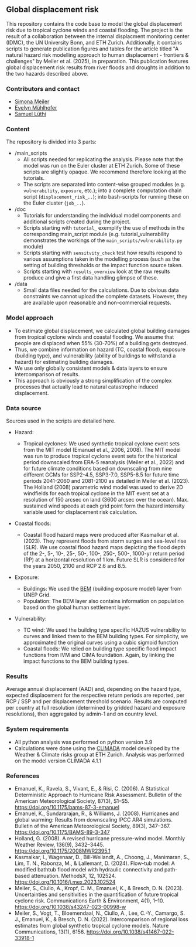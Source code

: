 ## Global displacement risk

This repository contains the code base to model the global displacement risk due to tropical cyclone winds and coastal flooding. The project is the result of a collaboration between the internal displacment monitoring center (IDMC), the UN University Bonn, and ETH Zurich. Additionally, it contains scripts to generate publication figures and tables for the article titled "A natural hazard risk modelling approach to human displacement - frontiers & challenges" by Meiler et al. (2025), in preparation. This publication features global displacement risk results from river floods and droughts in addition to the two hazards described above.

### Contributors and contact
- [Simona Meiler](mailto:simona.meiler@usys.ethz.ch)
- [Evelyn Mühlhofer](mailto:evelyn.muehlhofer@usys.ethz.ch)
- [Samuel Lüthi](mailto:samuel.luethi@usys.ethz.ch)



### Content
The repository is divided into 3 parts:
  - /main_scripts
    - All scripts needed for replicating the analysis. Please note that the model was run on the Euler cluster at ETH Zurich. Some of these scripts are slightly opaque. We recommend therefore looking at the tutorials.
    - The scripts are separated into content-wise grouped modules (e.g. `vulnerability`, `exposure`, etc.); into a complete computation chain script (`displacement_risk_..`); into bash-scripts for running these on the Euler cluster (`job_..`).
  - /doc
    - Tutorials for understanding the individual model components and additional scripts created during the project. 
    - Scripts starting with `tutorial_` exemplify the use of methods in the corresponding main_script module (e.g. tutorial_vulnerability demonstrates the workings of the `main_scripts/vulnerability.py` module) 
    - Scripts starting with `sensitvity_check` test how results respond to various assumptions taken in the modelling process (such as the setting of building thresholds or the impact function source taken.
    - Scripts starting with `results_overview` look at the raw results produce and give a first data handling glimpse of these.
  - /data
    - Small data files needed for the calculations. Due to obvious data constraints we cannot upload the complete datasets. However, they are available upon reasonable and non-commercial requests.

### Model approach
- To estimate global displacement, we calculated global building damages from tropical cyclone winds and coastal flooding. We assume that people are displaced when 55% (30-70%) of a building gets destroyed.
- Thus, we combine information on hazard (TC, coastal flood), exposure (building type), and vulnerability (ability of buildings to withstand a hazard) for estimating building damages.
- We use only globally consistent models & data layers to ensure intercomparison of results.
- This approach is obviously a strong simplification of the complex processes that actually lead to natural catastrophe induced displacement.

### Data source
Sources used in the scripts are detailed here.
- Hazard:
  - Tropical cyclones: 
We used synthetic tropical cyclone event sets from the MIT model (Emanuel et al., 2006, 2008). The MIT model was run to produce tropical cyclone event sets for the historical period downscaled from ERA-5 reanalysis (Meiler et al., 2022) and for future climate conditions based on downscaling from nine different GCMs for SSP2-4.5, SSP3-7.0, SSP5-8.5 for future time periods 2041-2060 and 2081-2100 as detailed in Meiler et al. (2023). 
The Holland (2008) parametric wind model was used to derive 2D windfields for each tropical cyclone in the MIT event set at a resolution of 150 arcsec on land (3600 arcsec over the ocean). Max. sustained wind speeds at each grid point form the hazard intensity variable used for displacement risk calculation.

- Coastal floods:
  - Coastal flood hazard maps were produced after Kasmalkar et al. (2023). They represent floods from storm surges and sea-level rise (SLR). We use coastal flood hazard maps depicting the flood depth of the 2-, 5-, 10-, 25-, 50-, 100-, 250-, 500-, 1000-yr return period (RP) at a horizontal resolution of 1 km. Future SLR is considered for the years 2050, 2100 and RCP 2.6 and 8.5.

- Exposure: 
  - Buildings: We used the [BEM](https://giri.unepgrid.ch/sites/default/files/2023-09/GIRI_BEM_report_UNIGE.pdf) (building exposure model) layer from UNEP Grid.
  - Population: The BEM layer also contains information on population based on the global human settlement layer.

- Vulnerability: 
  - TC wind: We used the building type specific HAZUS vulnerability to curves and linked them to the BEM building types. For simplicity, we approximated the original curves using a cubic sigmoid function
  - Coastal floods: We relied on building type specific flood impact functions from IVM and CIMA foundation. Again, by linking the impact functions to the BEM building types.

### Results

Average annual displacement (AAD) and, depending on the hazard type, expected displacement for the respective return periods are reported, per RCP / SSP and per displacement threshold scenario. Results are computed per country at full resolution (determined by gridded hazard and exposure resolutions), then aggregated by admin-1 and on country level. 

### System requirements

- All python analysis was performed on python version 3.9
- Calculations were done using the  [CLIMADA](https://github.com/CLIMADA-project/climada_python) model developed by the Weather & Climate risks group at ETH Zurich. Analysis was performed on the model version CLIMADA 4.1.1

### References
* Emanuel, K., Ravela, S., Vivant, E., & Risi, C. (2006). A Statistical Deterministic Approach to Hurricane Risk Assessment. Bulletin of the American Meteorological Society, 87(3), S1–S5. https://doi.org/10.1175/bams-87-3-emanuel 
* Emanuel, K., Sundararajan, R., & Williams, J. (2008). Hurricanes and global warming: Results from downscaling IPCC AR4 simulations. Bulletin of the American Meteorological Society, 89(3), 347–367. https://doi.org/10.1175/BAMS-89-3-347 
* Holland, G. (2008). A revised hurricane pressure-wind model. Monthly Weather Review, 136(9), 3432–3445. https://doi.org/10.1175/2008MWR2395.1
* Kasmalkar, I., Wagenaar, D., Bill-Weilandt, A., Choong, J., Manimaran, S., Lim, T. N., Rabonza, M., & Lallemant, D. (2024). Flow-tub model: A modified bathtub flood model with hydraulic connectivity and path-based attenuation. MethodsX, 12, 102524. https://doi.org/10.1016/j.mex.2023.102524 
* Meiler, S., Ciullo, A., Kropf, C. M., Emanuel, K., & Bresch, D. N. (2023). Uncertainties and sensitivities in the quantification of future tropical cyclone risk. Communications Earth & Environment, 4(1), 1–10. https://doi.org/10.1038/s43247-023-00998-w 
* Meiler, S., Vogt, T., Bloemendaal, N., Ciullo, A., Lee, C.-Y., Camargo, S. J., Emanuel, K., & Bresch, D. N. (2022). Intercomparison of regional loss estimates from global synthetic tropical cyclone models. Nature Communications, 13(1), 6156. https://doi.org/10.1038/s41467-022-33918-1 

